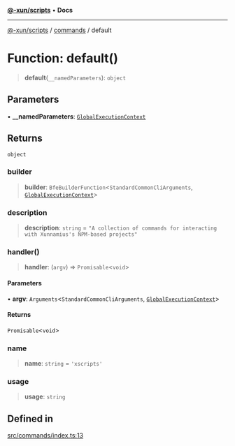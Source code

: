 [**@-xun/scripts**](../../README.md) • **Docs**

***

[@-xun/scripts](../../README.md) / [commands](../README.md) / default

# Function: default()

> **default**(`__namedParameters`): `object`

## Parameters

• **\_\_namedParameters**: [`GlobalExecutionContext`](../../configure/type-aliases/GlobalExecutionContext.md)

## Returns

`object`

### builder

> **builder**: `BfeBuilderFunction`\<`StandardCommonCliArguments`, [`GlobalExecutionContext`](../../configure/type-aliases/GlobalExecutionContext.md)\>

### description

> **description**: `string` = `"A collection of commands for interacting with Xunnamius's NPM-based projects"`

### handler()

> **handler**: (`argv`) => `Promisable`\<`void`\>

#### Parameters

• **argv**: `Arguments`\<`StandardCommonCliArguments`, [`GlobalExecutionContext`](../../configure/type-aliases/GlobalExecutionContext.md)\>

#### Returns

`Promisable`\<`void`\>

### name

> **name**: `string` = `'xscripts'`

### usage

> **usage**: `string`

## Defined in

[src/commands/index.ts:13](https://github.com/Xunnamius/xscripts/blob/e9f020c2a756a49be6cdccf55d88b926dd2645e9/src/commands/index.ts#L13)
